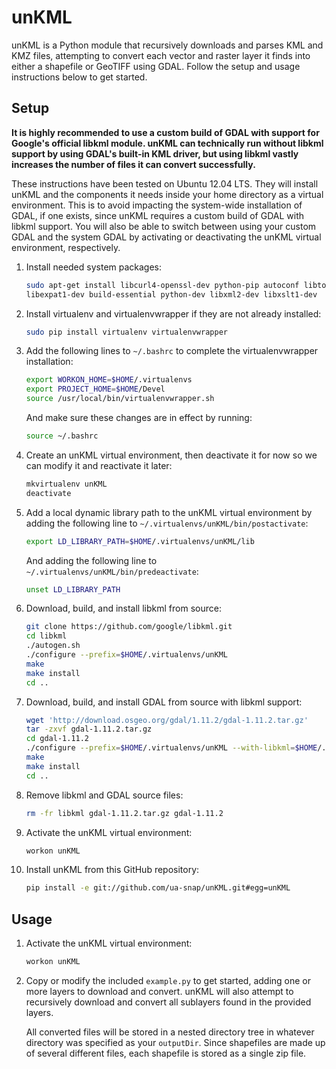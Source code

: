 unKML
=====

unKML is a Python module that recursively downloads and parses KML and KMZ files, attempting to convert each vector and raster layer it finds into either a shapefile or GeoTIFF using GDAL. Follow the setup and usage instructions below to get started.

## Setup

**It is highly recommended to use a custom build of GDAL with support for Google's official libkml module. unKML can technically run without libkml support by using GDAL's built-in KML driver, but using libkml vastly increases the number of files it can convert successfully.**

These instructions have been tested on Ubuntu 12.04 LTS. They will install unKML and the components it needs inside your home directory as a virtual environment. This is to avoid impacting the system-wide installation of GDAL, if one exists, since unKML requires a custom build of GDAL with libkml support. You will also be able to switch between using your custom GDAL and the system GDAL by activating or deactivating the unKML virtual environment, respectively.

 1. Install needed system packages:

    ```bash
    sudo apt-get install libcurl4-openssl-dev python-pip autoconf libtool \
    libexpat1-dev build-essential python-dev libxml2-dev libxslt1-dev
    ```

 1. Install virtualenv and virtualenvwrapper if they are not already installed:

    ```bash
    sudo pip install virtualenv virtualenvwrapper
    ```

 1. Add the following lines to ```~/.bashrc``` to complete the virtualenvwrapper installation:

    ```bash
    export WORKON_HOME=$HOME/.virtualenvs
    export PROJECT_HOME=$HOME/Devel
    source /usr/local/bin/virtualenvwrapper.sh
    ```

    And make sure these changes are in effect by running:

    ```bash
    source ~/.bashrc
    ```

 1. Create an unKML virtual environment, then deactivate it for now so we can modify it and reactivate it later:

    ```bash
    mkvirtualenv unKML
    deactivate
    ```

 1. Add a local dynamic library path to the unKML virtual environment by adding the following line to ```~/.virtualenvs/unKML/bin/postactivate```:
    
    ```bash
    export LD_LIBRARY_PATH=$HOME/.virtualenvs/unKML/lib
    ```

    And adding the following line to ```~/.virtualenvs/unKML/bin/predeactivate```:

    ```bash
    unset LD_LIBRARY_PATH
    ```

 1. Download, build, and install libkml from source:

    ```bash
    git clone https://github.com/google/libkml.git
    cd libkml
    ./autogen.sh
    ./configure --prefix=$HOME/.virtualenvs/unKML
    make
    make install
    cd ..
    ```

 1. Download, build, and install GDAL from source with libkml support:

    ```bash
    wget 'http://download.osgeo.org/gdal/1.11.2/gdal-1.11.2.tar.gz'
    tar -zxvf gdal-1.11.2.tar.gz
    cd gdal-1.11.2
    ./configure --prefix=$HOME/.virtualenvs/unKML --with-libkml=$HOME/.virtualenvs/unKML
    make
    make install
    cd ..
    ```

 1. Remove libkml and GDAL source files:

    ```bash
    rm -fr libkml gdal-1.11.2.tar.gz gdal-1.11.2
    ```

 1. Activate the unKML virtual environment:

    ```bash
    workon unKML
    ```

 1. Install unKML from this GitHub repository:

    ```bash
    pip install -e git://github.com/ua-snap/unKML.git#egg=unKML
    ```

## Usage

 1. Activate the unKML virtual environment:

    ```bash
    workon unKML
    ```

 1. Copy or modify the included ```example.py``` to get started, adding one or more layers to download and convert. unKML will also attempt to recursively download and convert all sublayers found in the provided layers.

    All converted files will be stored in a nested directory tree in whatever directory was specified as your `outputDir`. Since shapefiles are made up of several different files, each shapefile is stored as a single zip file.
